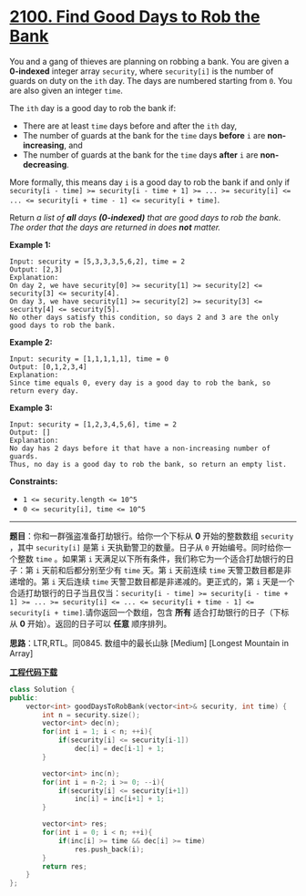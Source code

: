 # [2100. Find Good Days to Rob the Bank](https://leetcode.com/problems/find-good-days-to-rob-the-bank/)

You and a gang of thieves are planning on robbing a bank. You are given a **0-indexed** integer array `security`, where `security[i]` is the number of guards on duty on the `ith` day. The days are numbered starting from `0`. You are also given an integer `time`.

The `ith` day is a good day to rob the bank if:

- There are at least `time` days before and after the `ith` day,
- The number of guards at the bank for the `time` days **before** `i` are **non-increasing**, and
- The number of guards at the bank for the `time` days **after** `i` are **non-decreasing**.

More formally, this means day `i` is a good day to rob the bank if and only if `security[i - time] >= security[i - time + 1] >= ... >= security[i] <= ... <= security[i + time - 1] <= security[i + time]`.

Return *a list of **all** days **(0-indexed)** that are good days to rob the bank*. *The order that the days are returned in does **not** matter.*

**Example 1:**

```
Input: security = [5,3,3,3,5,6,2], time = 2
Output: [2,3]
Explanation:
On day 2, we have security[0] >= security[1] >= security[2] <= security[3] <= security[4].
On day 3, we have security[1] >= security[2] >= security[3] <= security[4] <= security[5].
No other days satisfy this condition, so days 2 and 3 are the only good days to rob the bank.
```

**Example 2:**

```
Input: security = [1,1,1,1,1], time = 0
Output: [0,1,2,3,4]
Explanation:
Since time equals 0, every day is a good day to rob the bank, so return every day.
```

**Example 3:**

```
Input: security = [1,2,3,4,5,6], time = 2
Output: []
Explanation:
No day has 2 days before it that have a non-increasing number of guards.
Thus, no day is a good day to rob the bank, so return an empty list.
```

**Constraints:**

- `1 <= security.length <= 10^5`
- `0 <= security[i], time <= 10^5`

-----

**题目**：你和一群强盗准备打劫银行。给你一个下标从 **0** 开始的整数数组 `security` ，其中 `security[i]` 是第 `i` 天执勤警卫的数量。日子从 `0` 开始编号。同时给你一个整数 `time` 。如果第 `i` 天满足以下所有条件，我们称它为一个适合打劫银行的日子：第 `i` 天前和后都分别至少有 `time` 天。第 `i` 天前连续 `time` 天警卫数目都是非递增的。第 `i` 天后连续 `time` 天警卫数目都是非递减的。更正式的，第 `i` 天是一个合适打劫银行的日子当且仅当：`security[i - time] >= security[i - time + 1] >= ... >= security[i] <= ... <= security[i + time - 1] <= security[i + time]`.请你返回一个数组，包含 **所有** 适合打劫银行的日子（下标从 **0** 开始）。返回的日子可以 **任意** 顺序排列。

**思路**：LTR,RTL。同0845. 数组中的最长山脉 [Medium] [Longest Mountain in Array]

[**工程代码下载**](https://github.com/shenkh/leetcode)

```cpp
class Solution {
public:
    vector<int> goodDaysToRobBank(vector<int>& security, int time) {
        int n = security.size();
        vector<int> dec(n);
        for(int i = 1; i < n; ++i){
            if(security[i] <= security[i-1])
                dec[i] = dec[i-1] + 1;
        }

        vector<int> inc(n);
        for(int i = n-2; i >= 0; --i){
            if(security[i] <= security[i+1])
                inc[i] = inc[i+1] + 1;
        }

        vector<int> res;
        for(int i = 0; i < n; ++i){
            if(inc[i] >= time && dec[i] >= time)
                res.push_back(i);
        }
        return res;
    }
};
```
